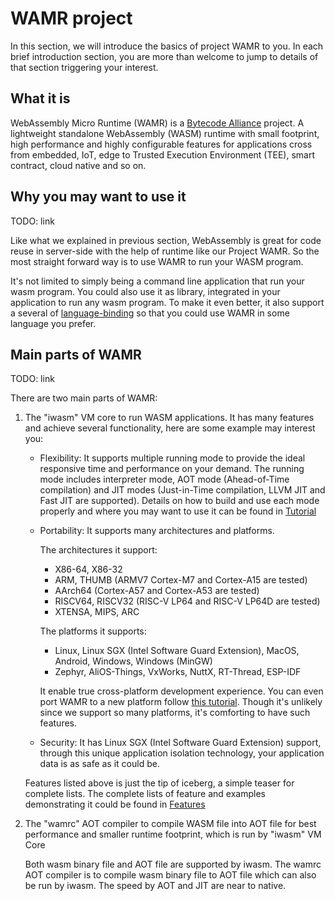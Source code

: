 # WAMR project

 In this section, we will introduce the basics of project WAMR to you. In each brief introduction section, you are more than welcome to jump to details of that section triggering your interest.

## What it is

WebAssembly Micro Runtime (WAMR) is a [Bytecode Alliance](https://bytecodealliance.org/) project. A lightweight standalone WebAssembly (WASM) runtime with small footprint, high performance and highly configurable features for applications cross from embedded, IoT, edge to Trusted Execution Environment (TEE), smart contract, cloud native and so on. 

## Why you may want to use it

TODO: link 

Like what we explained in previous section, WebAssembly is great for code reuse in server-side with the help of runtime like our Project WAMR. So the most straight forward way is to use WAMR to run your WASM program.

It's not limited to simply being a command line application that run your wasm program. You could also use it as library, integrated in your application to run any wasm program. To make it even better, it also support a several of [language-binding]() so that you could use WAMR in some language you prefer.

## Main parts of WAMR

TODO: link

There are two main parts of WAMR:

1. The "iwasm" VM core to run WASM applications. It has many features and achieve several functionality, here are some example may interest you:

   - Flexibility: It supports multiple running mode to provide the ideal responsive time and performance on your demand. The running mode includes interpreter mode, AOT mode (Ahead-of-Time compilation) and JIT modes (Just-in-Time compilation, LLVM JIT and Fast JIT are supported). Details on how to build and use each mode properly and where you may want to use it can be found in [Tutorial](../../tutorial/README.md)

   - Portability: It supports many architectures and platforms.

     The architectures it support:

     - X86-64, X86-32
     - ARM, THUMB (ARMV7 Cortex-M7 and Cortex-A15 are tested)
     - AArch64 (Cortex-A57 and Cortex-A53 are tested)
     - RISCV64, RISCV32 (RISC-V LP64 and RISC-V LP64D are tested)
     - XTENSA, MIPS, ARC

     The  platforms it supports:
     - Linux, Linux SGX (Intel Software Guard Extension), MacOS, Android, Windows, Windows (MinGW)
     - Zephyr, AliOS-Things, VxWorks, NuttX, RT-Thread, ESP-IDF

     It enable true cross-platform development experience. You can even port WAMR to a new platform follow [this tutorial](https://github.com/TianlongLiang/wasm-micro-runtime/blob/main/doc/port_wamr.md). Though it's unlikely since we support so many platforms, it's comforting to have such features.

   - Security: It has Linux SGX (Intel Software Guard Extension) support, through this unique application isolation technology, your application data is as safe as it could be.
   
   Features listed above is just the tip of iceberg, a simple teaser for complete lists. The complete lists of feature and examples demonstrating it could be found in [Features](../../features/demo_examples/README.md)


2. The "wamrc" AOT compiler to compile WASM file into AOT file for best performance and smaller runtime footprint, which is run by "iwasm" VM Core
   
   Both wasm binary file and AOT file are supported by iwasm. The wamrc AOT compiler is to compile wasm binary file to AOT file which can also be run by iwasm. The speed by AOT and JIT are near to native.
